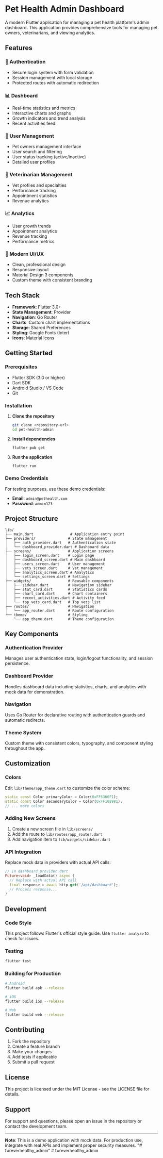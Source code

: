 # Pet Health Admin Dashboard

A modern Flutter application for managing a pet health platform's admin dashboard. This application provides comprehensive tools for managing pet owners, veterinarians, and viewing analytics.

## Features

### 🔐 Authentication
- Secure login system with form validation
- Session management with local storage
- Protected routes with automatic redirection

### 📊 Dashboard
- Real-time statistics and metrics
- Interactive charts and graphs
- Growth indicators and trend analysis
- Recent activities feed

### 👥 User Management
- Pet owners management interface
- User search and filtering
- User status tracking (active/inactive)
- Detailed user profiles

### 🏥 Veterinarian Management
- Vet profiles and specialties
- Performance tracking
- Appointment statistics
- Revenue analytics

### 📈 Analytics
- User growth trends
- Appointment analytics
- Revenue tracking
- Performance metrics

### 🎨 Modern UI/UX
- Clean, professional design
- Responsive layout
- Material Design 3 components
- Custom theme with consistent branding

## Tech Stack

- **Framework**: Flutter 3.0+
- **State Management**: Provider
- **Navigation**: Go Router
- **Charts**: Custom chart implementations
- **Storage**: Shared Preferences
- **Styling**: Google Fonts (Inter)
- **Icons**: Material Icons

## Getting Started

### Prerequisites

- Flutter SDK (3.0 or higher)
- Dart SDK
- Android Studio / VS Code
- Git

### Installation

1. **Clone the repository**
   ```bash
   git clone <repository-url>
   cd pet-health-admin
   ```

2. **Install dependencies**
   ```bash
   flutter pub get
   ```

3. **Run the application**
   ```bash
   flutter run
   ```

### Demo Credentials

For testing purposes, use these demo credentials:

- **Email**: `admin@pethealth.com`
- **Password**: `admin123`

## Project Structure

```
lib/
├── main.dart                 # Application entry point
├── providers/               # State management
│   ├── auth_provider.dart   # Authentication state
│   └── dashboard_provider.dart # Dashboard data
├── screens/                 # Application screens
│   ├── login_screen.dart    # Login page
│   ├── dashboard_screen.dart # Main dashboard
│   ├── users_screen.dart    # User management
│   ├── vets_screen.dart     # Vet management
│   ├── analytics_screen.dart # Analytics
│   └── settings_screen.dart # Settings
├── widgets/                 # Reusable components
│   ├── sidebar.dart         # Navigation sidebar
│   ├── stat_card.dart       # Statistics cards
│   ├── chart_card.dart      # Chart containers
│   ├── recent_activities.dart # Activity feed
│   └── top_vets_card.dart   # Top vets list
├── routes/                  # Navigation
│   └── app_router.dart      # Route configuration
└── theme/                   # Styling
    └── app_theme.dart       # Theme configuration
```

## Key Components

### Authentication Provider
Manages user authentication state, login/logout functionality, and session persistence.

### Dashboard Provider
Handles dashboard data including statistics, charts, and analytics with mock data for demonstration.

### Navigation
Uses Go Router for declarative routing with authentication guards and automatic redirects.

### Theme System
Custom theme with consistent colors, typography, and component styling throughout the app.

## Customization

### Colors
Edit `lib/theme/app_theme.dart` to customize the color scheme:

```dart
static const Color primaryColor = Color(0xFF6366F1);
static const Color secondaryColor = Color(0xFF10B981);
// ... more colors
```

### Adding New Screens
1. Create a new screen file in `lib/screens/`
2. Add the route to `lib/routes/app_router.dart`
3. Add navigation item to `lib/widgets/sidebar.dart`

### API Integration
Replace mock data in providers with actual API calls:

```dart
// In dashboard_provider.dart
Future<void> _loadData() async {
  // Replace with actual API call
  final response = await http.get('/api/dashboard');
  // Process response...
}
```

## Development

### Code Style
This project follows Flutter's official style guide. Use `flutter analyze` to check for issues.

### Testing
```bash
flutter test
```

### Building for Production
```bash
# Android
flutter build apk --release

# iOS
flutter build ios --release

# Web
flutter build web --release
```

## Contributing

1. Fork the repository
2. Create a feature branch
3. Make your changes
4. Add tests if applicable
5. Submit a pull request

## License

This project is licensed under the MIT License - see the LICENSE file for details.

## Support

For support and questions, please open an issue in the repository or contact the development team.

---

**Note**: This is a demo application with mock data. For production use, integrate with real APIs and implement proper security measures. "# fureverhealthy_admin" 
#   f u r e v e r h e a l t h y _ a d m i n  
 